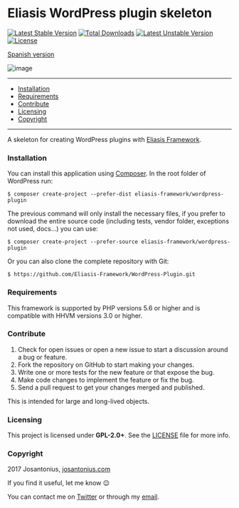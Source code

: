 # Eliasis WordPress plugin skeleton

[![Latest Stable Version](https://poser.pugx.org/eliasis-framework/wordpress-plugin/v/stable)](https://packagist.org/packages/eliasis-framework/wordpress-plugin) [![Total Downloads](https://poser.pugx.org/eliasis-framework/wordpress-plugin/downloads)](https://packagist.org/packages/eliasis-framework/wordpress-plugin) [![Latest Unstable Version](https://poser.pugx.org/eliasis-framework/wordpress-plugin/v/unstable)](https://packagist.org/packages/eliasis-framework/wordpress-plugin) [![License](https://poser.pugx.org/eliasis-framework/wordpress-plugin/license)](https://packagist.org/packages/eliasis-framework/wordpress-plugin)

[Spanish version](README-ES.md)

![image](https://github.com/Eliasis-Framework/Eliasis/blob/master/resources/eliasis-wordpress-plugin.png)

---

- [Installation](#installation)
- [Requirements](#requirements)
- [Contribute](#contribute)
- [Licensing](#licensing)
- [Copyright](#copyright)

---

A skeleton for creating WordPress plugins with [Eliasis Framework](https://github.com/Eliasis-Framework/Eliasis).

### Installation

You can install this application using [Composer](http://getcomposer.org/download/). In the root folder of WordPress run:

    $ composer create-project --prefer-dist eliasis-framework/wordpress-plugin

The previous command will only install the necessary files, if you prefer to download the entire source code (including tests, vendor folder, exceptions not used, docs...) you can use:

    $ composer create-project --prefer-source eliasis-framework/wordpress-plugin

Or you can also clone the complete repository with Git:

	$ https://github.com/Eliasis-Framework/WordPress-Plugin.git

### Requirements

This framework is supported by PHP versions 5.6 or higher and is compatible with HHVM versions 3.0 or higher.

### Contribute
1. Check for open issues or open a new issue to start a discussion around a bug or feature.
1. Fork the repository on GitHub to start making your changes.
1. Write one or more tests for the new feature or that expose the bug.
1. Make code changes to implement the feature or fix the bug.
1. Send a pull request to get your changes merged and published.

This is intended for large and long-lived objects.

### Licensing

This project is licensed under **GPL-2.0+**. See the [LICENSE](LICENSE) file for more info.

### Copyright

2017 Josantonius, [josantonius.com](https://josantonius.com/)

If you find it useful, let me know :wink:

You can contact me on [Twitter](https://twitter.com/Josantonius) or through my [email](mailto:hello@josantonius.com).